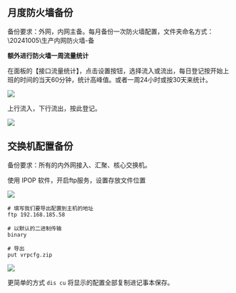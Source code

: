 ## 月度防火墙备份

备份要求：外网，内网主备。每月备份一次防火墙配置，文件夹命名方式： \20241005\生产内网防火墙-备

**额外进行防火墙一周流量统计**

在面板的【接口流量统计】，点击设置按钮，选择流入或流出，每日登记按开始上班的时间的当天60分钟，统计高峰值。或者一周24小时或按30天来统计。


![ ](https://cdn.sa.net/2024/10/21/Er5Ma96mSxd2snF.png)

上行流入，下行流出，按此登记。

![ ](https://cdn.sa.net/2024/10/11/HmyXQ6FxwApg3Bq.png)


## 交换机配置备份

备份要求：所有的内外网接入、汇聚、核心交换机。

使用 IPOP 软件，开启ftp服务，设置存放文件位置

![ ](https://cdn.sa.net/2024/10/28/pIm3ra1NoDjdc8X.png)

```
# 填写我们要导出配置到主机的地址
ftp 192.168.185.58

# 以默认的二进制传输
binary

# 导出
put vrpcfg.zip
```

![ ](https://cdn.sa.net/2024/10/28/RSmqcPC7nDzoHUt.png)

更简单的方式 `dis cu` 将显示的配置全部复制进记事本保存。 